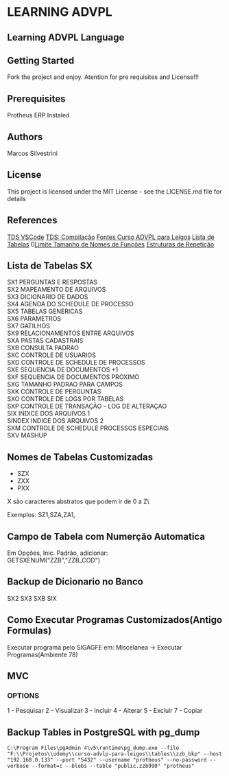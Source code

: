 # LEARNING ADVPL

## Learning ADVPL Language

## Getting Started

Fork the project and enjoy.
Atention for pre requisites and License!!!

## Prerequisites

Protheus ERP Instaled

## Authors

Marcos Silvestrini

## License

This project is licensed under the MIT License - see the LICENSE.md file for details

## References

[TDS VSCode](https://github.com/totvs/tds-vscode)
[TDS: Compilação](https://github.com/totvs/tds-vscode/blob/master/docs/compilation.md)
[Fontes Curso ADVPL para Leigos](https://drive.google.com/drive/u/0/folders/0B2bXz0zOen_gVHpEUGQtMXczclU)
[Lista de Tabelas](https://terminaldeinformacao.com/wp-content/tabelas/sa1.php)
0[Limite Tamanho de Nomes de Funções](https://tdn.totvs.com/pages/viewpage.action?pageId=172296510)
[Estruturas de Repetição](https://tdn.totvs.com/pages/viewpage.action?pageId=6063082)

## Lista de Tabelas SX

SX1 PERGUNTAS E RESPOSTAS\
SX2 MAPEAMENTO DE ARQUIVOS\
SX3 DICIONARIO DE DADOS\
SX4 AGENDA DO SCHEDULE DE PROCESSO\
SX5 TABELAS GENERICAS\
SX6 PARAMETROS\
SX7 GATILHOS\
SX9 RELACIONAMENTOS ENTRE ARQUIVOS\
SXA PASTAS CADASTRAIS\
SXB CONSULTA PADRAO\
SXC CONTROLE DE USUARIOS\
SXD CONTROLE DE SCHEDULE DE PROCESSOS\
SXE SEQUENCIA DE DOCUMENTOS +1\
SXF SEQUENCIA DE DOCUMENTOS PROXIMO\
SXG TAMANHO PADRAO PARA CAMPOS\
SXK CONTROLE DE PERGUNTAS\
SXO CONTROLE DE LOGS POR TABELAS\
SXP CONTROLE DE TRANSAÇÃO – LOG DE ALTERAÇAO\
SIX INDICE DOS ARQUIVOS 1\
SINDEX INDICE DOS ARQUIVOS 2\
SXM CONTROLE DE SCHEDULE PROCESSOS ESPECIAIS\
SXV MASHUP

## Nomes de Tabelas Customizadas

- SZX
- ZXX
- PXX

X são caracteres abstratos que podem ir de 0 a Z\

Exemplos: SZ1,SZA,ZA1,

## Campo de Tabela com Numerção Automatica

Em Opções, Inic. Padrão, adicionar:\
GETSXENUM("ZZB","ZZB_COD")

## Backup de Dicionario no Banco

SX2
SX3
SXB
SIX

## Como Executar Programas Customizados(Antigo Formulas)

Executar programa pelo SIGAGFE em:  Miscelanea -> Executar Programas(Ambiente 78)

## MVC

### OPTIONS

1 - Pesquisar
2 - Visualizar
3 - Incluir
4 - Alterar
5 - Excluir
7 - Copiar

## Backup Tables in PostgreSQL with pg_dump

`C:\Program Files\pgAdmin 4\v5\runtime\pg_dump.exe --file "F:\\Projetos\\udemy\\curso-advlp-para-leigos\\tables\\zzb_bkp" --host "192.168.0.133" --port "5432" --username "protheus" --no-password --verbose --format=c --blobs --table "public.zzb990" "protheus"`
